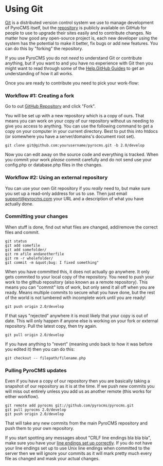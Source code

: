 # Using Git

<a href="http://git-scm.com/" target="_blank">Git</a> is a distributed version control system we use to manage development of PyroCMS itself, but the [repository](http://github.com/pyrocms/pyrocms/) is publicly available on GitHub for people to use to upgrade their sites easily and to contribute changes. No matter how good any open-source project is, each new developer using the system has the potential to make it better, fix bugs or add new features. You can do this by "forking" the repository.

If you use PyroCMS you do not *need* to understand Git or contribute anything, but if you want to and you have no experience with Git then you might want to read through some of the [Help.GitHub Guides](http://help.github.com/) to get an understanding of how it all works.

Once you are ready to contribute you need to pick your work-flow:

### Workflow #1: Creating a fork

Go to out [GitHub Repository](http://github.com/pyrocms/pyrocms/) and click "Fork".

You will be set up with a new repository which is a copy of ours. That means you can work on your copy of our repository without us needing to give you access to anything. You can use the following command to get a copy on your computer in your current directory. Best to put this into htdocs (or somewhere you have a server/domains's document root set).

	git clone git@github.com:yourusername/pyrocms.git -b 2.0/develop

Now you can edit away on the source code and everything is tracked. When you commit your work *please* commit carefully and do not send use your config.php or database.php files in the changes.

### Workflow #2: Using an external repository

You can use your own Git repository if you *really* need to, but make sure you set up a read-only address for us to use. Then just email <a href="mailto:support@pyrocms.com?subject=Git%20Changes%20in%20a%20Private%20Repo">support@pyrocms.com</a> your URL and a description of what you have actually done.

### Committing your changes

When stuff is done, find out what files are changed, add/remove the correct files and commit.

	git status
	git add somefile
	git add somefolder/ 
	git rm afile andanotherfile
	git rm -r wholefolder/
	git commit -m &quot;bug: I fixed something"

When you have committed this, it does not actually go anywhere. It only gets commited to your local copy of the repository. You need to push your work to the github repository (also known as a remote repository). This means you can "commit" lots of work, but only send it all off when you are ready. Means multiple commits to secure what you have done, but the rest of the world is not lumbered with incomplete work until you are ready!

	git push origin 2.0/develop

If that says "rejected" anywhere it is most likely that your copy is out of date. This will only happen if anyone else is working on your fork or external repository. Pull the latest copy, then try again.

	git pull origin 2.0/develop
	
If you have anything to "revert" (meaning undo back to how it was before you edited it) then you can do this:

	git checkout -- filepath/filename.php
	
### Pulling PyroCMS updates

Even if you have a copy of our repository then you are basically taking a snapshot of our repository as it is at the time. If we push new commits you will miss out entirely unless you add us as another remote (this works for either workflow).

	git remote add pyrocms git://github.com/pyrocms/pyrocms.git
	git pull pyrocms 2.0/develop
	git push origin 2.0/develop

That will take any new commits from the main PyroCMS repository and push them to your own repository.

If you start spotting any messages about &quot;CRLF line endings bla bla bla&quot;, make sure you have your [line endings set up correctly](http://help.github.com/dealing-with-lineendings/). If you do not have your line endings set up to use Unix line endings when committed to the server then we will ignore your commits as it will mark pretty much every file as changed and mask your actual changes.